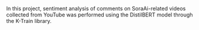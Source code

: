 In this project, sentiment analysis of comments on SoraAi-related videos collected from YouTube was performed using the DistilBERT model through the K-Train library.
